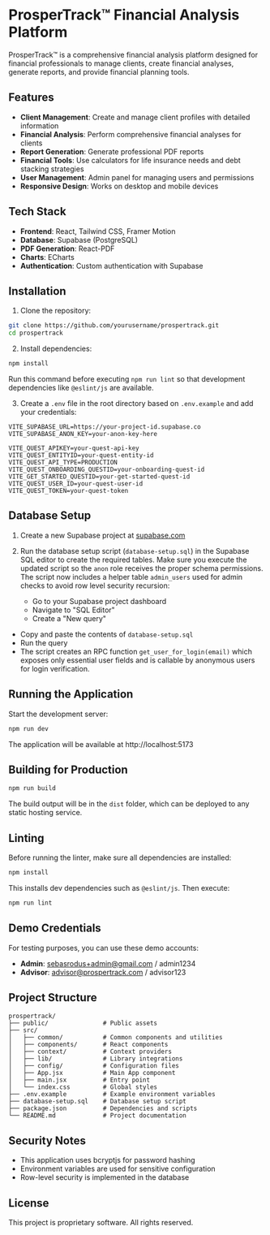 # ProsperTrack™ Financial Analysis Platform

ProsperTrack™ is a comprehensive financial analysis platform designed for financial professionals to manage clients, create financial analyses, generate reports, and provide financial planning tools.

## Features

- **Client Management**: Create and manage client profiles with detailed information
- **Financial Analysis**: Perform comprehensive financial analyses for clients
- **Report Generation**: Generate professional PDF reports
- **Financial Tools**: Use calculators for life insurance needs and debt stacking strategies
- **User Management**: Admin panel for managing users and permissions
- **Responsive Design**: Works on desktop and mobile devices

## Tech Stack

- **Frontend**: React, Tailwind CSS, Framer Motion
- **Database**: Supabase (PostgreSQL)
- **PDF Generation**: React-PDF
- **Charts**: ECharts
- **Authentication**: Custom authentication with Supabase

## Installation

1. Clone the repository:
```bash
git clone https://github.com/yourusername/prospertrack.git
cd prospertrack
```

2. Install dependencies:
```bash
npm install
```
   Run this command before executing `npm run lint` so that development
   dependencies like `@eslint/js` are available.

3. Create a `.env` file in the root directory based on `.env.example` and add your credentials:
```
VITE_SUPABASE_URL=https://your-project-id.supabase.co
VITE_SUPABASE_ANON_KEY=your-anon-key-here

VITE_QUEST_APIKEY=your-quest-api-key
VITE_QUEST_ENTITYID=your-quest-entity-id
VITE_QUEST_API_TYPE=PRODUCTION
VITE_QUEST_ONBOARDING_QUESTID=your-onboarding-quest-id
VITE_GET_STARTED_QUESTID=your-get-started-quest-id
VITE_QUEST_USER_ID=your-quest-user-id
VITE_QUEST_TOKEN=your-quest-token
```

## Database Setup

1. Create a new Supabase project at [supabase.com](https://supabase.com)

2. Run the database setup script (`database-setup.sql`) in the Supabase SQL editor to create the required tables. Make sure you execute the updated script so the `anon` role receives the proper schema permissions. The script now includes a helper table `admin_users` used for admin checks to avoid row level security recursion:
   - Go to your Supabase project dashboard
   - Navigate to "SQL Editor"
   - Create a "New query"
  - Copy and paste the contents of `database-setup.sql`
  - Run the query
  - The script creates an RPC function `get_user_for_login(email)` which
    exposes only essential user fields and is callable by anonymous users for
    login verification.

## Running the Application

Start the development server:
```bash
npm run dev
```

The application will be available at http://localhost:5173

## Building for Production

```bash
npm run build
```

The build output will be in the `dist` folder, which can be deployed to any static hosting service.

## Linting

Before running the linter, make sure all dependencies are installed:
```bash
npm install
```
This installs dev dependencies such as `@eslint/js`. Then execute:
```bash
npm run lint
```

## Demo Credentials

For testing purposes, you can use these demo accounts:

- **Admin**: sebasrodus+admin@gmail.com / admin1234
- **Advisor**: advisor@prospertrack.com / advisor123

## Project Structure

```
prospertrack/
├── public/               # Public assets
├── src/
│   ├── common/           # Common components and utilities
│   ├── components/       # React components
│   ├── context/          # Context providers
│   ├── lib/              # Library integrations
│   ├── config/           # Configuration files
│   ├── App.jsx           # Main App component
│   ├── main.jsx          # Entry point
│   └── index.css         # Global styles
├── .env.example          # Example environment variables
├── database-setup.sql    # Database setup script
├── package.json          # Dependencies and scripts
└── README.md             # Project documentation
```

## Security Notes

- This application uses bcryptjs for password hashing
- Environment variables are used for sensitive configuration
- Row-level security is implemented in the database

## License

This project is proprietary software. All rights reserved.